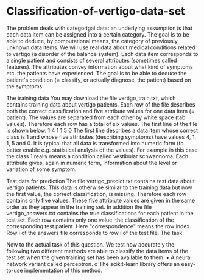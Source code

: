 # Classification-of-vertigo-data-set

The problem deals with categorigal data: an underlying assumption is that each data item can be assigned into a certain category. 
The goal is to be able to deduce, by computational means,  the category of previously unknown data items. 
We will use real data about medical conditions related to vertigo (a disorder of the balance system). 
Each data item corresponds to a single patient and consists of several attributes (sometimes called features). 
The attributes convey information about what kind of symptoms etc. the patients have experienced. 
The goal is to be able to deduce the patient's condition (= classify, or actually diagnose, the patient) based on the symptoms.

The training data
You may download the file vertigo_train.txt, which contains training data about vertigo patients. 
Each row of the file describes both the correct classification and five attribute values for one data item (= patient). 
The values are separated from each other by white space (tab values). Therefore each row has a total of six values. The first line of the file is shown below.
1 4 1 1 5 0
The first line describes a data item whose correct class is 1 and whose five attributes (describing symptoms) have values 4, 1, 1, 5 and 0. 
It is typical that all data is transformed into numeric form (to better enable e.g. statistical analysis of the values). 
For example in this case the class 1 really means a condition called vestibular schwannoma. Each attribute gives,
again in numeric form, information about the level or variation of some symptom.

Test data for prediction
The file vertigo_predict.txt contains test data about vertigo patients. This data is otherwise similar to the training data but now the first value, the correct classification, 
is missing. Therefore each row contains only five values. These five attribiute values are given in the same order as they appear in the training set.
In addition the file vertigo_answers.txt contains the true classifications for each patient in the test set. Each row contains only one value: 
the classification of the corresponding test patient. Here "correspondence" means the row index. Row i of the answers file corresponds to row i of the test file. 
The task

Now to the actual task of this question.
We test how accurately the following two different methods are able to classify the data items of the test set when the given training set has been available to them.
•	A neural network variant called perceptron. 
o	The scikit-learn library offers an easy-to-use implementation of this method.
